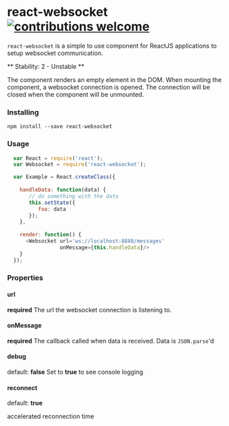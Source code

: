 # react-websocket [![contributions welcome](https://img.shields.io/badge/contributions-welcome-brightgreen.svg?style=flat)](https://github.com/mehmetkose/react-websocket/edit/master/README.md)

`react-websocket` is a simple to use component for ReactJS applications to setup websocket communication.

** Stability: 2 - Unstable **

The component renders an empty element in the DOM.
When mounting the component, a websocket connection is opened.
The connection will be closed when the component will be unmounted.

### Installing

```
npm install --save react-websocket
```

### Usage

```js
  var React = require('react');
  var Websocket = require('react-websocket');

  var Example = React.createClass({
  
    handleData: function(data) {
       // do something with the data
       this.setState({
          foo: data
       });
    },
    
    render: function() {
      <Websocket url='ws://localhost:8888/messages'
                 onMessage={this.handleData}/>
    }
  });
```

### Properties

#### url

**required**
The url the websocket connection is listening to.

#### onMessage

**required**
The callback called when data is received. Data is `JSON.parse`'d

#### debug

default: **false**
Set to **true** to see console logging

#### reconnect

default: **true**

accelerated reconnection time